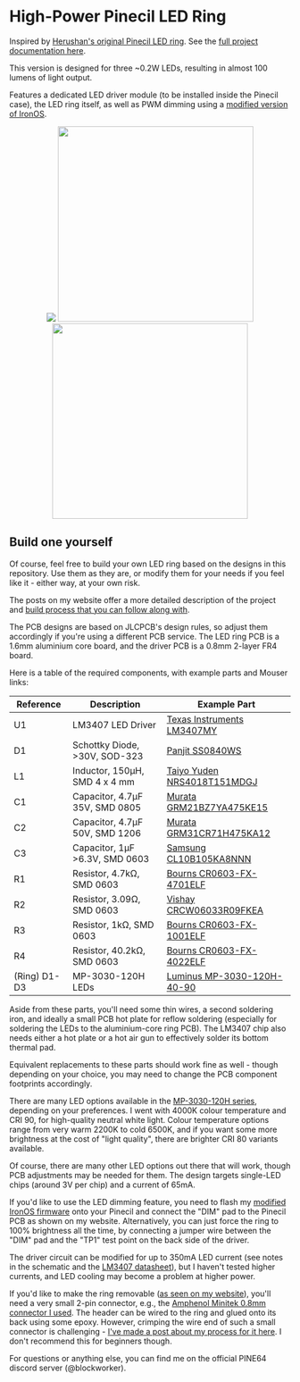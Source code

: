 # High-Power Pinecil LED Ring

Inspired by [Herushan's original Pinecil LED ring](https://github.com/Herushan/Pinecil_LED_Ring). See the [full project documentation here](https://blockworker.de/pinecil-led-ring-901/).

This version is designed for three ~0.2W LEDs, resulting in almost 100 lumens of light output.

Features a dedicated LED driver module (to be installed inside the Pinecil case), the LED ring itself, as well as PWM dimming using a [modified version of IronOS](https://github.com/BlockWorker/IronOS-LED).

<center>
<img src="https://github.com/user-attachments/assets/e495e39d-e188-4827-988e-97a5f990947d">
<img src="https://github.com/user-attachments/assets/741b7bae-82a1-4358-b2cb-69f038d4e8c2" width="350">
<img src="https://github.com/user-attachments/assets/2a7c52b0-cead-4afd-becd-9909a21ef621" width="350">
</center>

## Build one yourself

Of course, feel free to build your own LED ring based on the designs in this repository. Use them as they are, or modify them for your needs if you feel like it - either way, at your own risk.

The posts on my website offer a more detailed description of the project and [build process that you can follow along with](https://blockworker.de/pinecil-led-ring-build-922/).

The PCB designs are based on JLCPCB's design rules, so adjust them accordingly if you're using a different PCB service. The LED ring PCB is a 1.6mm aluminium core board, and the driver PCB is a 0.8mm 2-layer FR4 board.

Here is a table of the required components, with example parts and Mouser links:

| Reference | Description | Example Part |
| - | - | - |
| U1 | LM3407 LED Driver | [Texas Instruments LM3407MY](https://mou.sr/4eeUAvk) |
| D1 | Schottky Diode, >30V, SOD-323 | [Panjit SS0840WS](https://mou.sr/4a6Dr5q) |
| L1 | Inductor, 150µH, SMD 4 x 4 mm | [Taiyo Yuden NRS4018T151MDGJ](https://mou.sr/3PJLYSF) |
| C1 | Capacitor, 4.7µF 35V, SMD 0805 | [Murata GRM21BZ7YA475KE15](https://mou.sr/3Wa5xai) |
| C2 | Capacitor, 4.7µF 50V, SMD 1206 | [Murata GRM31CR71H475KA12](https://mou.sr/4gZpf0g) |
| C3 | Capacitor, 1µF >6.3V, SMD 0603 | [Samsung CL10B105KA8NNN](https://mou.sr/40pRb75) |
| R1 | Resistor, 4.7kΩ, SMD 0603 | [Bourns CR0603-FX-4701ELF](https://mou.sr/423VuaA) |
| R2 | Resistor, 3.09Ω, SMD 0603 | [Vishay CRCW06033R09FKEA](https://mou.sr/4fNpef5) |
| R3 | Resistor, 1kΩ, SMD 0603 | [Bourns CR0603-FX-1001ELF](https://mou.sr/3VS87BY) |
| R4 | Resistor, 40.2kΩ, SMD 0603 | [Bourns CR0603-FX-4022ELF](https://mou.sr/4h0pGrc) |
| (Ring) D1-D3 | MP-3030-120H LEDs | [Luminus MP-3030-120H-40-90](https://mou.sr/40ogQy9) |

Aside from these parts, you'll need some thin wires, a second soldering iron, and ideally a small PCB hot plate for reflow soldering (especially for soldering the LEDs to the aluminium-core ring PCB). The LM3407 chip also needs either a hot plate or a hot air gun to effectively solder its bottom thermal pad.

Equivalent replacements to these parts should work fine as well - though depending on your choice, you may need to change the PCB component footprints accordingly.

There are many LED options available in the [MP-3030-120H series](https://www.mouser.de/c/?q=mp-3030-120h), depending on your preferences. I went with 4000K colour temperature and CRI 90, for high-quality neutral white light.
Colour temperature options range from very warm 2200K to cold 6500K, and if you want some more brightness at the cost of "light quality", there are brighter CRI 80 variants available.

Of course, there are many other LED options out there that will work, though PCB adjustments may be needed for them. The design targets single-LED chips (around 3V per chip) and a current of 65mA.

If you'd like to use the LED dimming feature, you need to flash my [modified IronOS firmware](https://github.com/BlockWorker/IronOS-LED) onto your Pinecil and connect the "DIM" pad to the Pinecil PCB as shown on my website.
Alternatively, you can just force the ring to 100% brightness all the time, by connecting a jumper wire between the "DIM" pad and the "TP1" test point on the back side of the driver.

The driver circuit can be modified for up to 350mA LED current (see notes in the schematic and the [LM3407 datasheet](https://www.ti.com/lit/ds/symlink/lm3407.pdf)), but I haven't tested higher currents, and LED cooling may become a problem at higher power.

If you'd like to make the ring removable ([as seen on my website](https://blockworker.de/pinecil-led-ring-build-922/)), you'll need a very small 2-pin connector, e.g., the [Amphenol Minitek 0.8mm connector I used](https://www.amphenol-cs.com/product-series/minitek-0-80mm-wtb.html#). The header can be wired to the ring and glued onto its back using some epoxy. However, crimping the wire end of such a small connector is challenging - [I've made a post about my process for it here](https://blockworker.de/modular-audio-appendix-minitek-0-8mm-connectors-2055/). I don't recommend this for beginners though.

For questions or anything else, you can find me on the official PINE64 discord server (@blockworker).
